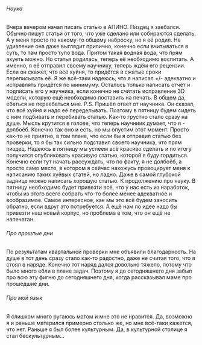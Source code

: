 ###### Наука
Вчера вечером начал писать статью в АПИНО. Пиздец я заебался. Обычно пишут статьи от того, что уже сделано или собираются сделать. А у меня просто по какому-то общему наброску, но я её родил. На удивление она даже выглядит прилично, конечно если вчитываться в суть, то там просто тупо вода. Притом такая водная вода, что прям ахуеть можно. Но статья родилась, теперь её необходимо воспитать. А именно, я её отправил своему научнику, теперь ждём его рецензии. Если он скажет, что всё хуйня, то придётся в сжатые сроки переписывать её. Я же всё-таки надеюсь, что я написал +/- адекватно и исправлять придётся по минимуму.
Осталось только написать отчёт и подписать его у научника, если конечно не считать исправление 3D модели, которую ещё необходимо поставить на печать. В общем да, ебаться не переебаться мне. 
P.S. Пришёл ответ от научника. Он сказал, что всё хуйня и надо её переделывать. Поэтому в пятницу будем сидеть с ним подбивать и перебивать статью.
Как-то грустно стало сразу на душе. Мысль крутится в голове, что теперь научниик думает, что я - долбоёб. Конечно так оно и есть, но мы опустим этот момент. Просто как-то не приятно, в том плане, что если бы я отправил статью без проверки, то я бы так сильно подставил своего научника, что прям пиздец. Надеюсь в пятницу мы успеем всё красиво сделать и по итогу получится опубликовать красивую статью, которой я буду гордиться. 
Конечно если тут начать рассуждать, что по факту, я не долбоёб, а просто само место, в котором я сейчас нахожусь провоцирует меня к написанию таких хуёвых статей, но ладно. Даже в самой глубокой заднице можно написать хорошую статью.
К продолжению про науку. В пятницу необходимо будет привезти всё, что у нас есть из наработок, чтобы из этого всего собрать что-то более менее адекватное и вообразимое. Самое интересное, как мы это всё будем заносить обратно, если вдруг это потребуется. А ещё нам по идее надо бы привезти наш новый корпус, но проблема в том, что он ещё не напечатан. 
###### Про прошлые дни
По результатам квартальной проверки мне объявили благодарность. На душе в тот день сразу стало как-то радостно, даже не считая того, что я стоял в наряде. Конечно тот наряд дался довольно тяжело, потому что было много ебли в плане задач. 
Поэтому я до сегодняшнего дня забыл про всю эту фигню до сегодняшнего дня, когда рассказывал маме про прошедшие дни. 
###### Про мой язык
Я слишком много ругаюсь матом и мне это не нравится. Да, возможно я и раньше матерился примерно столько же, но мне всё-таки кажется, что нет. Раньше я был более культурным. 
Да, в культурной столице я стал бескультурным...